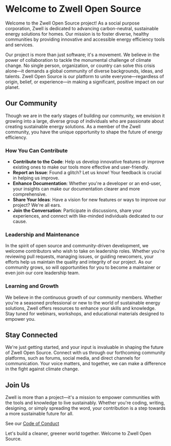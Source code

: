 # Welcome to Zwell Open Source

Welcome to the Zwell Open Source project! As a social purpose corporation, Zwell is dedicated to advancing carbon-neutral, sustainable energy solutions for homes. Our mission is to foster diverse, healthy communities by providing innovative and accessible energy efficiency tools and services.

Our project is more than just software; it's a movement. We believe in the power of collaboration to tackle the monumental challenge of climate change. No single person, organization, or country can solve this crisis alone—it demands a global community of diverse backgrounds, ideas, and talents. Zwell Open Source is our platform to unite everyone—regardless of origin, belief, or experience—in making a significant, positive impact on our planet.

## **Our Community**

Though we are in the early stages of building our community, we envision it growing into a large, diverse group of individuals who are passionate about creating sustainable energy solutions. As a member of the Zwell community, you have the unique opportunity to shape the future of energy efficiency.

### **How You Can Contribute**

- **Contribute to the Code**: Help us develop innovative features or improve existing ones to make our tools more effective and user-friendly.
- **Report an Issue**: Found a glitch? Let us know! Your feedback is crucial in helping us improve.
- **Enhance Documentation**: Whether you're a developer or an end-user, your insights can make our documentation clearer and more comprehensive.
- **Share Your Ideas**: Have a vision for new features or ways to improve our project? We're all ears.
- **Join the Conversation**: Participate in discussions, share your experiences, and connect with like-minded individuals dedicated to our cause.

### **Leadership and Maintenance**

In the spirit of open source and community-driven development, we welcome contributors who wish to take on leadership roles. Whether you're reviewing pull requests, managing issues, or guiding newcomers, your efforts help us maintain the quality and integrity of our project. As our community grows, so will opportunities for you to become a maintainer or even join our core leadership team.

### **Learning and Growth**

We believe in the continuous growth of our community members. Whether you're a seasoned professional or new to the world of sustainable energy solutions, Zwell offers resources to enhance your skills and knowledge. Stay tuned for webinars, workshops, and educational materials designed to empower you.

## **Stay Connected**

We're just getting started, and your input is invaluable in shaping the future of Zwell Open Source. Connect with us through our forthcoming community platforms, such as forums, social media, and direct channels for communication. Your voice matters, and together, we can make a difference in the fight against climate change.

## **Join Us**

Zwell is more than a project—it's a mission to empower communities with the tools and knowledge to live sustainably. Whether you're coding, writing, designing, or simply spreading the word, your contribution is a step towards a more sustainable future for all.

See our [Code of Conduct](https://zwellhome.com/open-source-code-of-conduct/)

Let's build a cleaner, greener world together. Welcome to Zwell Open Source.
